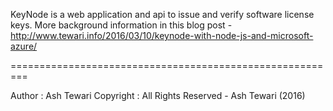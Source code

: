 KeyNode is a web application and api to issue and verify software license keys.
More background information in this blog post - http://www.tewari.info/2016/03/10/keynode-with-node-js-and-microsoft-azure/

=========================================================

Author : Ash Tewari
Copyright : All Rights Reserved - Ash Tewari (2016)
